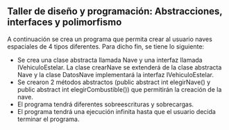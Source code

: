 ## Taller de diseño y programación: Abstracciones, interfaces y polimorfismo

A continuación se crea un programa que permita crear al usuario naves espaciales de 4 tipos diferentes. Para dicho fin, se tiene lo siguiente:

- Se crea una clase abstracta llamada Nave y una interfaz llamada IVehiculoEstelar. La clase crearNave se extenderá de la clase abstracta Nave y la clase DatosNave implementará la interfaz IVehiculoEstelar.
- Se crearon 2 métodos abstractos (public abstract int elegirNave() y public abstract int elegirCombustible()) que permitirán la creación de la nave.
- El programa tendrá diferentes sobreescrituras y sobrecargas.
- El programa tendrá una ejecución infinita hasta que el usuario decida terminar el programa.

